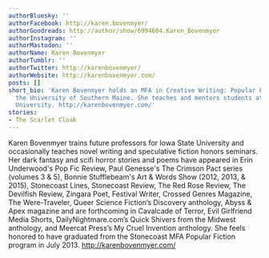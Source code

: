 ```yaml
---
authorBluesky: ''
authorFacebook: http://karen.bovenmyer/
authorGoodreads: http://author/show/6994604.Karen_Bovenmyer
authorInstagram: ''
authorMastodon: ''
authorName: Karen Bovenmyer
authorTumblr: ''
authorTwitter: http://karenbovenmyer/
authorWebsite: http://karenbovenmyer.com/
posts: []
short_bio: 'Karen Bovenmyer holds an MFA in Creative Writing: Popular Fiction from
  the University of Southern Maine. She teaches and mentors students at Iowa State
  University. http://karenbovenmyer.com/'
stories:
- The Scarlet Cloak
---
```


Karen Bovenmyer trains future professors for Iowa State University and occasionally teaches novel writing and speculative fiction honors seminars. Her dark fantasy and scifi horror stories and poems have appeared in Erin Underwood's Pop Fic Review, Paul Genesse's The Crimson Pact series (volumes 3 & 5), Bonnie Stufflebeam's Art & Words Show (2012, 2013, & 2015), Stonecoast Lines, Stonecoast Review, The Red Rose Review, The Devilfish Review, Zingara Poet, Festival Writer, Crossed Genres Magazine, The Were-Traveler, Queer Science Fiction’s Discovery anthology, Abyss & Apex magazine and are forthcoming in Cavalcade of Terror, Evil Girlfriend Media Shorts, DailyNightmare.com’s Quick Shivers from the Midwest anthology, and Meercat Press’s My Cruel Invention anthology. She feels honored to have graduated from the Stonecoast MFA Popular Fiction program in July 2013. http://karenbovenmyer.com/